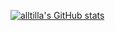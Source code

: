 [![alltilla's GitHub stats](https://github-readme-stats.vercel.app/api?username=alltilla&show_icons=true&theme=city_lights)](https://github.com/anuraghazra/github-readme-stats)
